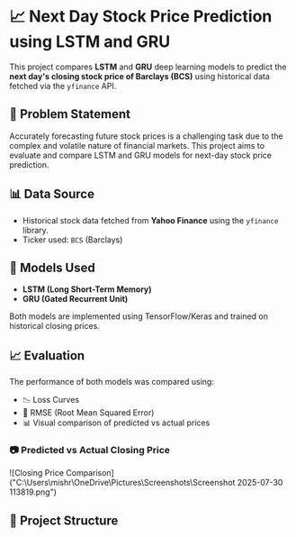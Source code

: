 # 📈 Next Day Stock Price Prediction using LSTM and GRU

This project compares **LSTM** and **GRU** deep learning models to predict the **next day's closing stock price of Barclays (BCS)** using historical data fetched via the `yfinance` API.

## 📌 Problem Statement

Accurately forecasting future stock prices is a challenging task due to the complex and volatile nature of financial markets. This project aims to evaluate and compare LSTM and GRU models for next-day stock price prediction.

## 📊 Data Source

- Historical stock data fetched from **Yahoo Finance** using the `yfinance` library.
- Ticker used: `BCS` (Barclays)

## 🧠 Models Used

- **LSTM (Long Short-Term Memory)**
- **GRU (Gated Recurrent Unit)**

Both models are implemented using TensorFlow/Keras and trained on historical closing prices.


## 📈 Evaluation

The performance of both models was compared using:

- 📉 Loss Curves
- 📐 RMSE (Root Mean Squared Error)
- 📊 Visual comparison of predicted vs actual prices

### 📷 Predicted vs Actual Closing Price

![Closing Price Comparison]("C:\Users\mishr\OneDrive\Pictures\Screenshots\Screenshot 2025-07-30 113819.png")


## 📁 Project Structure

